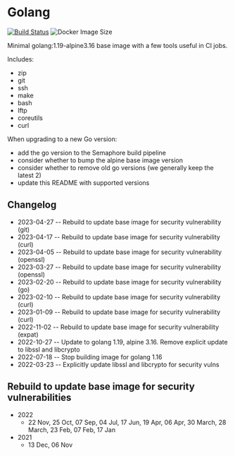 # Golang

[![Build Status](https://countingup.semaphoreci.com/badges/docker-go/branches/master.svg?style=shields)](https://countingup.semaphoreci.com/projects/docker-go) ![Docker Image Size](https://img.shields.io/docker/image-size/countingup/golang/1.17?label=1.17+size)

Minimal golang:1.19-alpine3.16 base image with a few tools useful in CI jobs.

Includes:

- zip
- git
- ssh
- make
- bash
- lftp
- coreutils
- curl

When upgrading to a new Go version:
 - add the go version to the Semaphore build pipeline
 - consider whether to bump the alpine base image version
 - consider whether to remove old go versions (we generally keep the latest 2)
 - update this README with supported versions

## Changelog

- 2023-04-27 -- Rebuild to update base image for security vulnerability (git)
- 2023-04-17 -- Rebuild to update base image for security vulnerability (curl)
- 2023-04-05 -- Rebuild to update base image for security vulnerability (openssl)
- 2023-03-27 -- Rebuild to update base image for security vulnerability (openssl)
- 2023-02-20 -- Rebuild to update base image for security vulnerability (go)
- 2023-02-10 -- Rebuild to update base image for security vulnerability (curl)
- 2023-01-09 -- Rebuild to update base image for security vulnerability (curl)
- 2022-11-02 -- Rebuild to update base image for security vulnerability (expat)
- 2022-10-27 -- Update to golang 1.19, alpine 3.16. Remove explicit update to libssl and libcrypto
- 2022-07-18 -- Stop building image for golang 1.16
- 2022-03-23 -- Explicitly update libssl and libcrypto for security vulns

## Rebuild to update base image for security vulnerabilities
 - 2022
   - 22 Nov, 25 Oct, 07 Sep, 04 Jul, 17 Jun, 19 Apr, 06 Apr, 30 March, 28 March, 23 Feb, 07 Feb, 17 Jan
 - 2021
   - 13 Dec, 06 Nov
